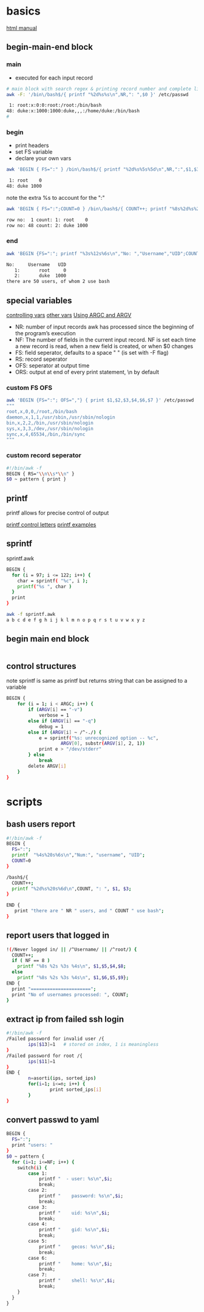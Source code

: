 # basics
[html manual](https://www.gnu.org/software/gawk/manual/html_node/)

## begin-main-end block

### main

- executed for each input record

```bash
# main block with search regex & printing record number and complete line ($0)
awk -F: '/bin\/bash$/{ printf "%2d%s%s\n",NR,": ",$0 }' /etc/passwd

 1: root:x:0:0:root:/root:/bin/bash
48: duke:x:1000:1000:duke,,,:/home/duke:/bin/bash
# 
```

### begin

- print headers
- set FS variable
- declare your own vars

```bash
awk 'BEGIN { FS=":" } /bin\/bash$/{ printf "%2d%s%5s%5d\n",NR,":",$1,$3}' /etc/passwd

 1: root    0
48: duke 1000
```
note the extra %s to account for the ":" 

```bash
awk 'BEGIN { FS=":";COUNT=0 } /bin\/bash$/{ COUNT++; printf "%8s%2d%s%2d%s%5s%5d\n","row no: ",NR," count:",COUNT,":",$1,$3}' /etc/passwd

row no:  1 count: 1: root    0
row no: 48 count: 2: duke 1000

```

### end

```bash
awk 'BEGIN {FS=":"; printf "%3s%12s%6s\n","No: ","Username","UID";COUNT=0} /bin\/bash/{COUNT++; printf "%4s%s%10s%6d\n",COUNT,": ",$1,$3;} END {print "there are " NR " users, of whom " COUNT " use bash"}' /etc/passwd

No:     Username   UID
   1:       root     0
   2:       duke  1000
there are 50 users, of whom 2 use bash

```
## special variables

[controlling vars](https://www.gnu.org/software/gawk/manual/html_node/User_002dmodified.html)
[other vars](https://www.gnu.org/software/gawk/manual/html_node/Auto_002dset.html)
[Using ARGC and ARGV](https://www.gnu.org/software/gawk/manual/html_node/ARGC-and-ARGV.html)

- NR: number of input records awk has processed since the beginning of the program’s execution
- NF: The number of fields in the current input record. NF is set each time a new record is read, when a new field is created, or when $0 changes
- FS: field seperator, defaults to a space " " (is set with -F flag)
- RS: record seperator
- OFS: seperator at output time
- ORS: output at end of every print statement, \n by default
### custom FS OFS

```bash
awk 'BEGIN {FS=":"; OFS=","} { print $1,$2,$3,$4,$6,$7 }' /etc/passwd | sed -n '1,5p'
"""
root,x,0,0,/root,/bin/bash
daemon,x,1,1,/usr/sbin,/usr/sbin/nologin
bin,x,2,2,/bin,/usr/sbin/nologin
sys,x,3,3,/dev,/usr/sbin/nologin
sync,x,4,65534,/bin,/bin/sync
"""
```
### custom record seperator

```bash
#!/bin/awk -f
BEGIN { RS="\\n\\s*\\n" }
$0 ~ pattern { print }
```

## printf
printf allows for precise control of output

[printf control letters](https://www.gnu.org/software/gawk/manual/html_node/Control-Letters.html)
[printf examples](https://www.gnu.org/software/gawk/manual/html_node/Printf-Examples.html)

## sprintf

sprintf.awk

```bash
BEGIN {
  for (i = 97; i <= 122; i++) {
    char = sprintf( "%c", i );
    printf("%s ", char )
  }
  print
}
```

```bash
awk -f sprintf.awk 
a b c d e f g h i j k l m n o p q r s t u v w x y z 
```

## begin main end block
```bash

```

## control structures

note sprintf is same as printf but returns string that can be assigned to a variable

```bash
BEGIN {
    for (i = 1; i < ARGC; i++) {
        if (ARGV[i] == "-v")
            verbose = 1
        else if (ARGV[i] == "-q")
            debug = 1
        else if (ARGV[i] ~ /^-./) {
            e = sprintf("%s: unrecognized option -- %c",
                    ARGV[0], substr(ARGV[i], 2, 1))
            print e > "/dev/stderr"
        } else
            break
        delete ARGV[i]
    }
}
```

# scripts

## bash users report

```bash
#!/bin/awk -f
BEGIN {
  FS=":";
  printf  "%4s%20s%6s\n","Num:", "username", "UID";
  COUNT=0
}

/bash$/{
  COUNT++;
  printf "%2d%s%20s%6d\n",COUNT, ": ", $1, $3;
}

END {
   print "there are " NR " users, and " COUNT " use bash";
}
```

## report users that logged in

```bash
!(/Never logged in/ || /^Username/ || /^root/) {
  COUNT++;
  if ( NF == 8 )
    printf "%8s %2s %3s %4s\n", $1,$5,$4,$8;
  else
    printf "%8s %2s %3s %4s\n", $1,$6,$5,$9};
END {
  print "======================";
  print "No of usernames processed: ", COUNT;
}
```

## extract ip from failed ssh login

```bash
#!/bin/awk -f
/Failed password for invalid user /{
        ips[$13]=1   # stored on index, 1 is meaningless
}
/Failed password for root /{
        ips[$11]=1
}
END {
        n=asorti(ips, sorted_ips)
        for(i=1; i<=n; i++) {
                print sorted_ips[i]
        }
}
```

## convert passwd to yaml

```bash
BEGIN {
  FS=":";
  print "users: "
}
$0 ~ pattern {
  for (i=1; i<=NF; i++) {
    switch(i) {
        case 1:
            printf "  - user: %s\n",$i;
            break;
        case 2:
            printf "    password: %s\n",$i;
            break;
        case 3:
            printf "    uid: %s\n",$i;
            break;
        case 4:
            printf "    gid: %s\n",$i;
            break;
        case 5:
            printf "    gecos: %s\n",$i;
            break;
        case 6:
            printf "    home: %s\n",$i;
            break;
        case 7:
            printf "    shell: %s\n",$i;
            break;
    }
  }
}
```
